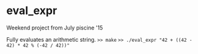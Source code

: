 # eval_expr
Weekend project from July piscine '15

Fully evaluates an arithmetic string.
`>> make`
`>> ./eval_expr "42 + ((42 - 42) * 42 % (-42 / 42))"`
